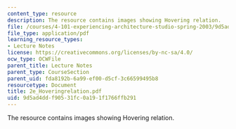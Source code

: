 ```yaml
---
content_type: resource
description: The resource contains images showing Hovering relation.
file: /courses/4-101-experiencing-architecture-studio-spring-2003/9d5ad4ddf90531fc0a191f1766ffb291_2e_Hoveringrelation.pdf
file_type: application/pdf
learning_resource_types:
- Lecture Notes
license: https://creativecommons.org/licenses/by-nc-sa/4.0/
ocw_type: OCWFile
parent_title: Lecture Notes
parent_type: CourseSection
parent_uid: fda8192b-6a99-ef00-d5cf-3c66599495b8
resourcetype: Document
title: 2e_Hoveringrelation.pdf
uid: 9d5ad4dd-f905-31fc-0a19-1f1766ffb291
---
```

The resource contains images showing Hovering relation.